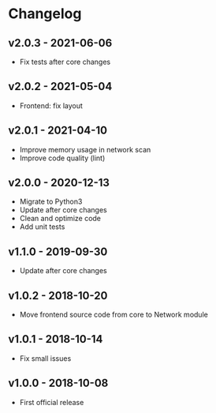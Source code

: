 # Changelog

## v2.0.3 - 2021-06-06

* Fix tests after core changes

## v2.0.2 - 2021-05-04

* Frontend: fix layout

## v2.0.1 - 2021-04-10

* Improve memory usage in network scan
* Improve code quality (lint)

## v2.0.0 - 2020-12-13

* Migrate to Python3
* Update after core changes
* Clean and optimize code
* Add unit tests

## v1.1.0 - 2019-09-30

* Update after core changes

## v1.0.2 - 2018-10-20

* Move frontend source code from core to Network module

## v1.0.1 - 2018-10-14

* Fix small issues

## v1.0.0 - 2018-10-08

* First official release

